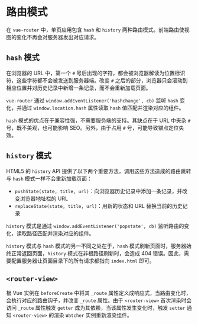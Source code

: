 # 路由模式

在 `vue-router` 中，单页应用包含 `hash` 和 `history` 两种路由模式。前端路由使视图的变化不再会对服务器发出对应请求。

## `hash` 模式

在浏览器的 URL 中，第一个 `#` 号后出现的字符，都会被浏览器解读为位置标识符，这些字符都不会被发送到服务器端。改变 `#` 之后的部分，浏览器只会滚动到相应位置并对历史记录中新增一条记录，而不会重新加载页面。

`vue-router` 通过 `window.addEventListener('hashchange', cb)` 监听 `hash` 变化，并通过 `window.location.hash` 属性读取 `hash` 值匹配并渲染对应的组件。

`hash` 模式的优点在于兼容性强，不需要服务端的支持。其缺点在于 URL 中夹杂 `#` 号，既不美观，也可能影响 SEO。另外，由于占用 `#` 号，可能导致锚点定位失效。

## `history` 模式

HTML5 的 `history` API 提供了以下两个重要方法，调用这些方法造成的路由跳转与 `hash` 模式一样不会重新加载页面：
- `pushState(state, title, url)`：向浏览器历史记录中添加一条记录，并改变浏览器地址栏的 URL
- `replaceState(state, title, url)`：用新的状态和 URL 替换当前的历史记录

`history` 模式是通过 `window.addEventListener('popstate', cb)` 监听路由的变化，读取路径匹配并渲染对应的组件。

`history` 模式与 `hash` 模式的另一不同之处在于，`hash` 模式刷新页面时，服务器始终正常返回页面，`history` 模式在非根路径刷新时，会造成 404 错误。因此，需要配置服务器让页面目录下的所有请求都指向 `index.html` 即可。

## `<router-view>`

根 Vue 实例在 `beforeCreate` 中将其 `_route` 属性定义成响应式，当路由变化时，会执行对应的路由钩子，并改变 `_route` 属性。由于 `<router-view>` 首次渲染时会访问 `_route` 属性触发 `getter` 成为其依赖，当该属性发生变化时，触发 `setter` 通知 `<router-view>` 的渲染 `Watcher` 实例重新渲染组件。

